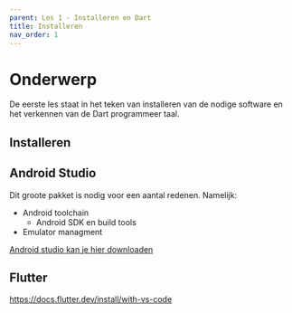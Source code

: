 ```yaml
---
parent: Les 1 - Installeren en Dart
title: Installeren
nav_order: 1
---
```


# Onderwerp
De eerste les staat in het teken van installeren van de nodige software en het verkennen van de Dart programmeer taal. 

## Installeren
## Android Studio
Dit groote pakket is nodig voor een aantal redenen. Namelijk:
* Android toolchain
    * Android SDK en build tools
* Emulator managment

[Android studio kan je hier downloaden](https://developer.android.com/studio)

## Flutter
https://docs.flutter.dev/install/with-vs-code